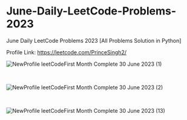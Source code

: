 # June-Daily-LeetCode-Problems-2023
June Daily LeetCode Problems 2023 [All Problems Solution in Python]

Profile Link: https://leetcode.com/PrinceSingh2/

![NewProfile leetCodeFirst Month Complete 30 June 2023 (1)](https://github.com/PrinceSinghhub/June-Daily-LeetCode-Problems-2023/assets/71000042/1c1fcaca-6be3-4507-867f-e3c6e5262954)

<br>

![NewProfile leetCodeFirst Month Complete 30 June 2023 (2)](https://github.com/PrinceSinghhub/June-Daily-LeetCode-Problems-2023/assets/71000042/08845f11-a6d4-47e9-9f09-212cb9f69eb7)

<br>

![NewProfile leetCodeFirst Month Complete 30 June 2023 (13)](https://github.com/PrinceSinghhub/June-Daily-LeetCode-Problems-2023/assets/71000042/f77940d2-85f3-4b38-88db-9fe0ecee60ae)

